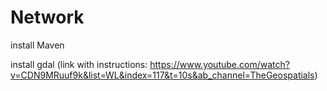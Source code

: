 # Network

install Maven

install gdal
(link with instructions: https://www.youtube.com/watch?v=CDN9MRuuf9k&list=WL&index=117&t=10s&ab_channel=TheGeospatials)
